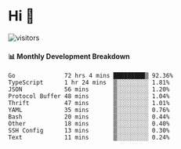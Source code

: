 # Hi 👋
 
![visitors](https://visitor-badge.glitch.me/badge?page_id=sorcererxw.sorcererx)

#### 📊 Monthly Development Breakdown

<!--START_SECTION:waka-->
```text
Go              72 hrs 4 mins █████████▒ 92.36%
TypeScript      1 hr 24 mins  ▒░░░░░░░░░ 1.81%
JSON            56 mins       ▒░░░░░░░░░ 1.20%
Protocol Buffer 48 mins       ▒░░░░░░░░░ 1.04%
Thrift          47 mins       ▒░░░░░░░░░ 1.01%
YAML            35 mins       ▒░░░░░░░░░ 0.76%
Bash            20 mins       ▒░░░░░░░░░ 0.44%
Other           18 mins       ▒░░░░░░░░░ 0.40%
SSH Config      13 mins       ▒░░░░░░░░░ 0.30%
Text            11 mins       ▒░░░░░░░░░ 0.24%
```
<!--END_SECTION:waka-->
